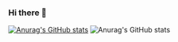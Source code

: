### Hi there 👋

<!--
**kw35670/kw35670** is a ✨ _special_ ✨ repository because its `README.md` (this file) appears on your GitHub profile.

Here are some ideas to get you started:

- 🔭 I’m currently working on ...
- 🌱 I’m currently learning ...
- 👯 I’m looking to collaborate on ...
- 🤔 I’m looking for help with ...
- 💬 Ask me about ...
- 📫 How to reach me: ...
- 😄 Pronouns: ...
- ⚡ Fun fact: ...
-->

[![Anurag's GitHub stats](https://github-readme-stats.vercel.app/api?username=kw35670)](https://github.com/anuraghazra/github-readme-stats)
![Anurag's GitHub stats](https://github-readme-stats.vercel.app/api?username=kw35670&count_private=true)
